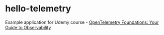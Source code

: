 # hello-telemetry











Example application for Udemy course - [OpenTelemetry Foundations: Your Guide to Observability](https://www.udemy.com/course/opentelemetry-foundations)